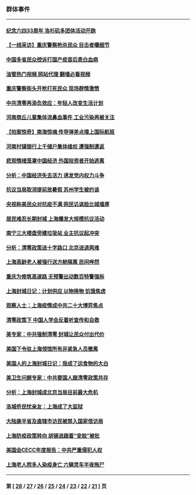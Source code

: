 ### 群体事件
---
#### [纪念六四33周年 洛杉矶多团体活动开跑](../../pages/ncid279/n13749760.md?06011645) 
#### [【一线采访】重庆警察枪杀民众 目击者曝细节](../../pages/ncid279/n13749360.md?06011645) 
#### [中国多省民众控诉打国产疫苗后患白血病](../../pages/ncid279/n13748740.md?06011645) 
#### [油管热门视频 网站代理 翻墙必看视频](http://209.222.30.114:81/youtube.html?06011645)
#### [重庆警察街头开枪打死民众 现场群情激愤](../../pages/ncid279/n13749070.md?06011645) 
#### [中共清零再添负效应：年轻人改变生活计划](../../pages/ncid279/n13748102.md?06011645) 
#### [河南商丘儿童集体流鼻血事件 工业污染再被关注](../../pages/ncid279/n13747065.md?06011645) 
#### [【拍案惊奇】南海惊魂 传导弹差点撞上国际航班](../../pages/ncid279/n13746784.md?06011645) 
#### [河南村镇银行上千储户集体维权 遭强制遣返](../../pages/ncid279/n13743906.md?06011645) 
#### [悲观情绪笼罩中国经济 外国投资者开始逃离](../../pages/ncid279/n13743825.md?06011645) 
#### [分析：中国经济失去活力 诱发党内权力斗争](../../pages/ncid279/n13740219.md?06011645) 
#### [抗议当局取消提前放暑假 苏州学生被约谈](../../pages/ncid279/n13738981.md?06011645) 
#### [央视称美民众对抗疫不满 网民讥讽脸比城墙厚](../../pages/ncid279/n13738685.md?06011645) 
#### [居民难忍长期封城 上海爆发大规模抗议活动](../../pages/ncid279/n13724894.md?06011645) 
#### [南宁三大楼盘旁建垃圾站 业主抗议起冲突](../../pages/ncid279/n13723244.md?06011645) 
#### [分析：清零政策进十字路口 北京进退两难](../../pages/ncid279/n13722760.md?06011645) 
#### [上海高龄老人被强行送方舱隔离 民间哗然](../../pages/ncid279/n13717318.md?06011645) 
#### [重庆为修筑高速路 无预警出动数百特警强拆](../../pages/ncid279/n13716893.md?06011645) 
#### [上海封城日记：计划供应 以物换物 饥饿焦虑](../../pages/ncid279/n13715646.md?06011645) 
#### [观察人士：上海疫情成中共二十大博弈焦点](../../pages/ncid279/n13713349.md?06011645) 
#### [清零政策下 中国人学会反着听宣传和自救](../../pages/ncid279/n13711002.md?06011645) 
#### [美专家：中共强制清零 封城让民众付出代价](../../pages/ncid279/n13709482.md?06011645) 
#### [美国下令驻上海领馆所有非紧急人员撤离](../../pages/ncid279/n13709373.md?06011645) 
#### [美国人的上海封城日记：我成了运食物的大白](../../pages/ncid279/n13707573.md?06011645) 
#### [美卫生问题专家：中共要国人跟清零政策共存](../../pages/ncid279/n13705925.md?06011645) 
#### [分析：上海封城成北京当局目前最大危机](../../pages/ncid279/n13702771.md?06011645) 
#### [洛城侨民忧亲友：上海成了大监狱](../../pages/ncid279/n13693937.md?06011645) 
#### [大陆逾半省及直辖市访民被禁入国家信访局](../../pages/ncid279/n13689201.md?06011645) 
#### [上海防疫政策转向 胡锡进跟着“变脸”被批](../../pages/ncid279/n13688098.md?06011645) 
#### [美国会CECC年度报告：中共严重侵犯人权](../../pages/ncid279/n13687784.md?06011645) 
#### [上海老人院多人染疫身亡 六辆灵车半夜拖尸](../../pages/ncid279/n13687060.md?06011645) 

---
#### 第 [ [28](./28.md?06011645) / [27](./27.md?06011645) / [26](./26.md?06011645) / [25](./25.md?06011645) / [24](./24.md?06011645) / [23](./23.md?06011645) / [22](./22.md?06011645) / [21](./21.md?06011645) ] 页

